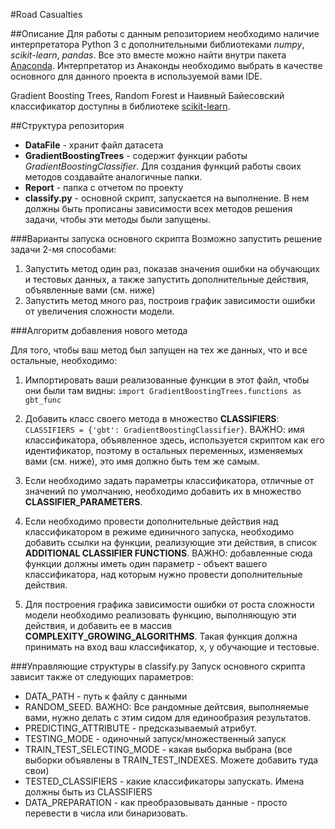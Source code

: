 #Road Casualties

##Описание
Для работы с данным репозиторием необходимо наличие интерпретатора Python 3 с дополнительными библиотеками *numpy*, *scikit-learn*, *pandas*. Все это вместе можно найти внутри пакета [Anaconda](https://www.continuum.io/downloads). Интерпретатор из Анаконды необходимо выбрать в качестве основного для данного проекта в используемой вами IDE. 

Gradient Boosting Trees, Random Forest и Наивный Байесовский классификатор доступны в библиотеке [scikit-learn](http://scikit-learn.org/). 

##Структура репозитория

- **DataFile** - хранит файл датасета
- **GradientBoostingTrees** - содержит функции работы *GradientBoostingClassifier*. Для создания функций работы своих методов создавайте аналогичные папки.
- **Report** - папка с отчетом по проекту
- **classify.py** - основной скрипт, запускается на выполнение. В нем должны быть прописаны зависимости всех методов решения задачи, чтобы эти методы были запущены.

###Варианты запуска основного скрипта
Возможно запустить решение задачи 2-мя способами:

1. Запустить метод один раз, показав значения ошибки на обучающих и тестовых данных, а также запустить дополнительные действия, объявленные вами (см. ниже)
2. Запустить метод много раз, построив график зависимости ошибки от увеличения сложности модели.

###Алгоритм добавления нового метода

Для того, чтобы ваш метод был запущен на тех же данных, что и все остальные, необходимо:

1. Импортировать ваши реализованные функции в этот файл, чтобы они были там видны: `import GradientBoostingTrees.functions as gbt_func` 

2. Добавить класс своего метода в множество **CLASSIFIERS**: `CLASSIFIERS = {'gbt': GradientBoostingClassifier}`. ВАЖНО: имя классификатора, объявленное здесь, используется скриптом как его идентификатор, поэтому в остальных переменных, изменяемых вами (см. ниже), это имя должно быть тем же самым.

3. Если необходимо задать параметры классификатора, отличные от значений по умолчанию, необходимо добавить их в множество **CLASSIFIER_PARAMETERS**.

4. Если необходимо провести дополнительные действия над классификатором в режиме единичного запуска, необходимо добавить ссылки на функции, реализующие эти действия, в список **ADDITIONAL CLASSIFIER FUNCTIONS**. ВАЖНО: добавленные сюда функции должны иметь один параметр - объект вашего классификатора, над которым нужно провести дополнительные действия.

5. Для построения графика зависимости ошибки от роста сложности модели необходимо реализовать функцию, выполняющую эти действия, и добавить ее в массив **COMPLEXITY_GROWING_ALGORITHMS**. Такая функция должна принимать на вход ваш классификатор, х, y обучающие и тестовые. 

###Управляющие структуры в classify.py
Запуск основного скрипта зависит также от следующих параметров:

- DATA_PATH - путь к файлу с данными
- RANDOM_SEED. ВАЖНО: Все рандомные дейтсвия, выполняемые вами, нужно делать с этим сидом для единообразия результатов.
- PREDICTING_ATTRIBUTE - предсказываемый атрибут.
- TESTING_MODE - одиночный запуск/множественный запуск
- TRAIN_TEST_SELECTING_MODE - какая выборка выбрана (все выборки объявлены в TRAIN_TEST_INDEXES. Можете добавить туда свои) 
- TESTED_CLASSIFIERS - какие классификаторы запускать. Имена должны быть из CLASSIFIERS
- DATA_PREPARATION - как преобразовывать данные - просто перевести в числа или бинаризовать.